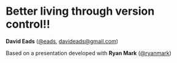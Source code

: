 # Better living through version control!!

**David Eads** ([@eads](http://twitter.com/eads), davideads@gmail.com)

Based on a presentation developed with **Ryan Mark** ([@ryanmark](http://twitter.com/ryanmark))
